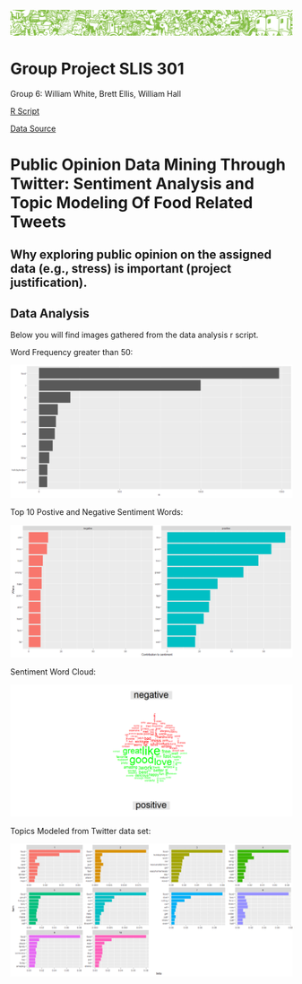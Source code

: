 ![Green Header](/header.png)
# Group Project SLIS 301
Group 6:
William White,
Brett Ellis,
William Hall

[R Script](/SLIS301projectGroup6.R)

[Data Source](/Tweets-food.txt)

# Public Opinion Data Mining Through Twitter: Sentiment Analysis and Topic Modeling Of Food Related Tweets


## Why exploring public opinion on the assigned data (e.g., stress) is important (project justification).



## Data Analysis
Below you will find images gathered from the data analysis r script.

Word Frequency greater than 50:

![Word Frequency greater than 50](/Group-Project-SLIS-301-Images/Group6-Tweets-Word-Freq-50.png)

Top 10 Postive and Negative Sentiment Words:

![Top 10 Postive and Negative Sentiment Words](/Group-Project-SLIS-301-Images/Group6-Tweets-Top10-Sentiments-Words.png)

Sentiment Word Cloud:

![Sentiment Word Cloud](/Group-Project-SLIS-301-Images/Group6-Tweets-Sentiment-WordCloud.png)

Topics Modeled from Twitter data set:

![Topics](/Group-Project-SLIS-301-Images/Group6-Tweets-10-Topics.png)




